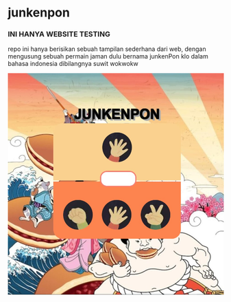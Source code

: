 # junkenpon
### INI HANYA WEBSITE TESTING 

repo ini hanya berisikan sebuah tampilan sederhana dari web, dengan mengusung sebuah permain jaman dulu bernama junkenPon
klo dalam bahasa indonesia dibilangnya suwit wokwokw

![image](https://raw.githubusercontent.com/Habrianto/junkenpon/main/img/website.jpg)
